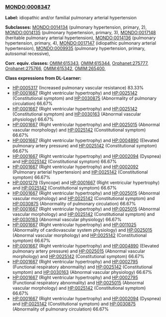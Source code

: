 
### [MONDO:0008347](http://purl.obolibrary.org/obo/MONDO_0008347)
**Label:** idiopathic and/or familial pulmonary arterial hypertension

**Subclasses:** [MONDO:0014134](http://purl.obolibrary.org/obo/MONDO_0014134) (pulmonary hypertension, primary, 2), [MONDO:0014135](http://purl.obolibrary.org/obo/MONDO_0014135) (pulmonary hypertension, primary, 3), [MONDO:0017148](http://purl.obolibrary.org/obo/MONDO_0017148) (heritable pulmonary arterial hypertension), [MONDO:0014136](http://purl.obolibrary.org/obo/MONDO_0014136) (pulmonary hypertension, primary, 4), [MONDO:0017147](http://purl.obolibrary.org/obo/MONDO_0017147) (idiopathic pulmonary arterial hypertension), [MONDO:0009935](http://purl.obolibrary.org/obo/MONDO_0009935) (pulmonary hypertension, primary, autosomal recessive), 

**Corr. equiv. classes:** [OMIM:615343](http://purl.obolibrary.org/obo/OMIM_615343), [OMIM:615344](http://purl.obolibrary.org/obo/OMIM_615344), [Orphanet:275777](http://www.orpha.net/ORDO/Orphanet_275777), [Orphanet:275766](http://www.orpha.net/ORDO/Orphanet_275766), [OMIM:615342](http://purl.obolibrary.org/obo/OMIM_615342), [OMIM:265400](http://purl.obolibrary.org/obo/OMIM_265400), 

**Class expressions from DL-Learner:**

- [HP:0005317](http://purl.obolibrary.org/obo/HP_0005317) (Increased pulmonary vascular resistance) 83.33%
- [HP:0001667](http://purl.obolibrary.org/obo/HP_0001667) (Right ventricular hypertrophy) and [HP:0025142](http://purl.obolibrary.org/obo/HP_0025142) (Constitutional symptom) and [HP:0030875](http://purl.obolibrary.org/obo/HP_0030875) (Abnormality of pulmonary circulation) 66.67%
- [HP:0001667](http://purl.obolibrary.org/obo/HP_0001667) (Right ventricular hypertrophy) and [HP:0025142](http://purl.obolibrary.org/obo/HP_0025142) (Constitutional symptom) and [HP:0030163](http://purl.obolibrary.org/obo/HP_0030163) (Abnormal vascular physiology) 66.67%
- [HP:0001667](http://purl.obolibrary.org/obo/HP_0001667) (Right ventricular hypertrophy) and [HP:0025015](http://purl.obolibrary.org/obo/HP_0025015) (Abnormal vascular morphology) and [HP:0025142](http://purl.obolibrary.org/obo/HP_0025142) (Constitutional symptom) 66.67%
- [HP:0001667](http://purl.obolibrary.org/obo/HP_0001667) (Right ventricular hypertrophy) and [HP:0004890](http://purl.obolibrary.org/obo/HP_0004890) (Elevated pulmonary artery pressure) and [HP:0025142](http://purl.obolibrary.org/obo/HP_0025142) (Constitutional symptom) 66.67%
- [HP:0001667](http://purl.obolibrary.org/obo/HP_0001667) (Right ventricular hypertrophy) and [HP:0002094](http://purl.obolibrary.org/obo/HP_0002094) (Dyspnea) and [HP:0025142](http://purl.obolibrary.org/obo/HP_0025142) (Constitutional symptom) 66.67%
- [HP:0001667](http://purl.obolibrary.org/obo/HP_0001667) (Right ventricular hypertrophy) and [HP:0002092](http://purl.obolibrary.org/obo/HP_0002092) (Pulmonary arterial hypertension) and [HP:0025142](http://purl.obolibrary.org/obo/HP_0025142) (Constitutional symptom) 66.67%
- [HP:0001279](http://purl.obolibrary.org/obo/HP_0001279) (Syncope) and [HP:0001667](http://purl.obolibrary.org/obo/HP_0001667) (Right ventricular hypertrophy) and [HP:0025142](http://purl.obolibrary.org/obo/HP_0025142) (Constitutional symptom) 66.67%
- [HP:0001667](http://purl.obolibrary.org/obo/HP_0001667) (Right ventricular hypertrophy) and [HP:0025015](http://purl.obolibrary.org/obo/HP_0025015) (Abnormal vascular morphology) and [HP:0025142](http://purl.obolibrary.org/obo/HP_0025142) (Constitutional symptom) and [HP:0030875](http://purl.obolibrary.org/obo/HP_0030875) (Abnormality of pulmonary circulation) 66.67%
- [HP:0001667](http://purl.obolibrary.org/obo/HP_0001667) (Right ventricular hypertrophy) and [HP:0025015](http://purl.obolibrary.org/obo/HP_0025015) (Abnormal vascular morphology) and [HP:0025142](http://purl.obolibrary.org/obo/HP_0025142) (Constitutional symptom) and [HP:0030163](http://purl.obolibrary.org/obo/HP_0030163) (Abnormal vascular physiology) 66.67%
- [HP:0001667](http://purl.obolibrary.org/obo/HP_0001667) (Right ventricular hypertrophy) and [HP:0011025](http://purl.obolibrary.org/obo/HP_0011025) (Abnormality of cardiovascular system physiology) and [HP:0025015](http://purl.obolibrary.org/obo/HP_0025015) (Abnormal vascular morphology) and [HP:0025142](http://purl.obolibrary.org/obo/HP_0025142) (Constitutional symptom) 66.67%
- [HP:0001667](http://purl.obolibrary.org/obo/HP_0001667) (Right ventricular hypertrophy) and [HP:0004890](http://purl.obolibrary.org/obo/HP_0004890) (Elevated pulmonary artery pressure) and [HP:0025015](http://purl.obolibrary.org/obo/HP_0025015) (Abnormal vascular morphology) and [HP:0025142](http://purl.obolibrary.org/obo/HP_0025142) (Constitutional symptom) 66.67%
- [HP:0001667](http://purl.obolibrary.org/obo/HP_0001667) (Right ventricular hypertrophy) and [HP:0002795](http://purl.obolibrary.org/obo/HP_0002795) (Functional respiratory abnormality) and [HP:0025142](http://purl.obolibrary.org/obo/HP_0025142) (Constitutional symptom) and [HP:0030163](http://purl.obolibrary.org/obo/HP_0030163) (Abnormal vascular physiology) 66.67%
- [HP:0001667](http://purl.obolibrary.org/obo/HP_0001667) (Right ventricular hypertrophy) and [HP:0002795](http://purl.obolibrary.org/obo/HP_0002795) (Functional respiratory abnormality) and [HP:0025015](http://purl.obolibrary.org/obo/HP_0025015) (Abnormal vascular morphology) and [HP:0025142](http://purl.obolibrary.org/obo/HP_0025142) (Constitutional symptom) 66.67%
- [HP:0001667](http://purl.obolibrary.org/obo/HP_0001667) (Right ventricular hypertrophy) and [HP:0002094](http://purl.obolibrary.org/obo/HP_0002094) (Dyspnea) and [HP:0025142](http://purl.obolibrary.org/obo/HP_0025142) (Constitutional symptom) and [HP:0030875](http://purl.obolibrary.org/obo/HP_0030875) (Abnormality of pulmonary circulation) 66.67%


